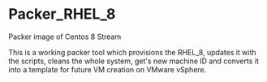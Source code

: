 # Packer_RHEL_8
 Packer image of Centos 8 Stream

This is a working packer tool which provisions the RHEL_8, updates it with the scripts, cleans the whole system, get's new machine ID and converts it into a template for future
VM creation on VMware vSphere.